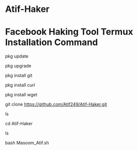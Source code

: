 # Atif-Haker

# Facebook Haking Tool Termux Installation Command

pkg update

pkg upgrade

pkg install git

pkg install curl

pkg install wget 

git clone https://github.com/Atif249/Atif-Haker.git

ls

cd Atif-Haker 

ls 

bash Masoom_Atif.sh
